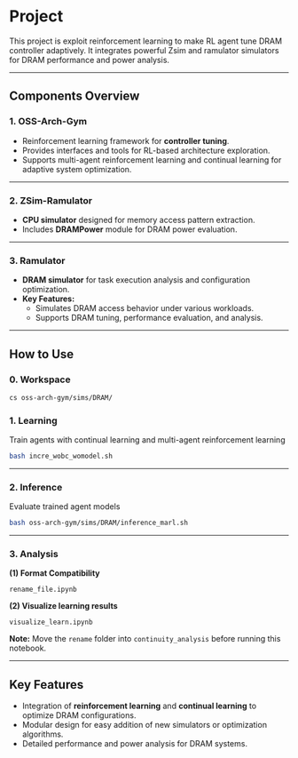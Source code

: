 # **Project**

This project is exploit reinforcement learning to make RL agent tune DRAM controller adaptively. It integrates powerful Zsim and ramulator simulators for DRAM performance and power analysis.

---

## **Components Overview**

### **1. OSS-Arch-Gym**

* Reinforcement learning framework for **controller tuning**.
* Provides interfaces and tools for RL-based architecture exploration.
* Supports multi-agent reinforcement learning and continual learning for adaptive system optimization.

---

### **2. ZSim-Ramulator**

* **CPU simulator** designed for memory access pattern extraction.
* Includes **DRAMPower** module for DRAM power evaluation.

---

### **3. Ramulator**

* **DRAM simulator** for task execution analysis and configuration optimization.
* **Key Features:**
  * Simulates DRAM access behavior under various workloads.
  * Supports DRAM tuning, performance evaluation, and analysis.


---

## **How to Use**

### **0. Workspace**
```bash
cs oss-arch-gym/sims/DRAM/
```

### **1. Learning**

Train agents with continual learning and multi-agent reinforcement learning

```bash
bash incre_wobc_womodel.sh
```

---

### **2. Inference**

Evaluate trained agent models

```bash
bash oss-arch-gym/sims/DRAM/inference_marl.sh
```

---

### **3. Analysis**

**(1) Format Compatibility**

```text
rename_file.ipynb
```

**(2) Visualize learning results**

```text
visualize_learn.ipynb
```

**Note:** Move the `rename` folder into `continuity_analysis` before running this notebook.

---

## **Key Features**
- Integration of **reinforcement learning** and **continual learning** to optimize DRAM configurations.
- Modular design for easy addition of new simulators or optimization algorithms.
- Detailed performance and power analysis for DRAM systems.
